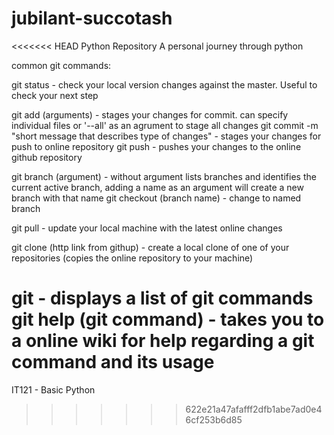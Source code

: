 # jubilant-succotash
<<<<<<< HEAD
Python Repository
A personal journey through python

common git commands:

git status - check your local version changes against the master. Useful to check your next step

git add (arguments) - stages your changes for commit. can specify individual files or '--all' as an agrument to stage all changes
git commit -m "short message that describes type of changes" - stages your changes for push to online repository
git push - pushes your changes to the online github repository

git branch (argument) - without argument lists branches and identifies the current active branch, adding a name as an argument will create a                           new branch with that name
git checkout (branch name) - change to named branch

git pull - update your local machine with the latest online changes

git clone (http link from githup) - create a local clone of one of your repositories (copies the online repository to your machine)

git - displays a list of git commands
git help (git command) - takes you to a online wiki for help regarding a git command and its usage
=======
IT121 - Basic Python
>>>>>>> 622e21a47afafff2dfb1abe7ad0e46cf253b6d85
